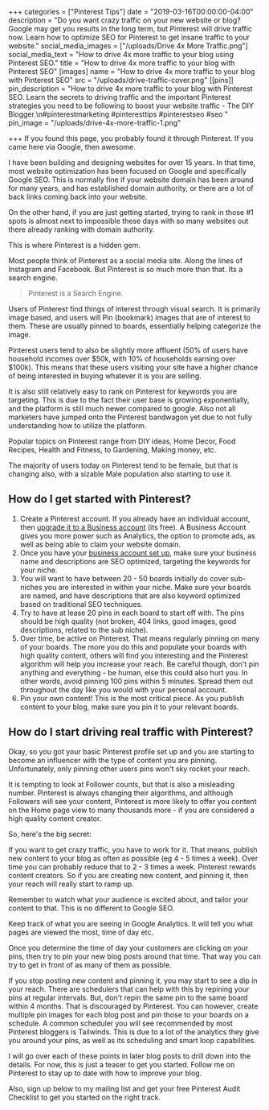 +++
categories = ["Pinterest Tips"]
date = "2019-03-16T00:00:00-04:00"
description = "Do you want crazy traffic on your new website or blog?  Google may get you results in the long term, but Pinterest will drive traffic now.  Learn how to optimize SEO for Pinterest to get insane traffic to your website."
social_media_images = ["/uploads/Drive 4x More Traffic.png"]
social_media_text = "How to drive 4x more traffic to your blog using Pinterest SEO."
title = "How to drive 4x more traffic to your blog with Pinterest SEO"
[images]
name = "How to drive 4x more traffic to your blog with Pinterest SEO"
src = "/uploads/drive-traffic-cover.png"
[[pins]]
pin_description = "How to drive 4x more traffic to your blog with Pinterest SEO. Learn the secrets to driving traffic and the important Pinterest strategies you need to be following to boost your website traffic - The DIY Blogger.\n#pinterestmarketing #pinteresttips #pinterestseo #seo "
pin_image = "/uploads/drive-4x-more-traffic-1.png"

+++
If you found this page, you probably found it through Pinterest.  If you came here via Google, then awesome.

I have been building and designing websites for over 15 years.  In that time, most website optimization has been focused on Google and specifically Google SEO.  This is normally fine if your website domain has been around for many years, and has established domain authority, or there are a lot of back links coming back into your website.

On the other hand, if you are just getting started, trying to rank in those #1 spots is almost next to impossible these days with so many websites out there already ranking with domain authority.

This is where Pinterest is a hidden gem.

Most people think of Pinterest as a social media site.  Along the lines of Instagram and Facebook.  But Pinterest is so much more than that.  Its a search engine.

> Pinterest is a Search Engine.

Users of Pinterest find things of interest through visual search.  It is primarily image based, and users will Pin (bookmark) images that are of interest to them.  These are usually pinned to boards, essentially helping categorize the image.

Pinterest users tend to also be slightly more affluent (50% of users have household incomes over $50k, with 10% of households earning over $100k).  This means that these users visiting your site have a higher chance of being interested in buying whatever it is you are selling.

It is also still relatively easy to rank on Pinterest for keywords you are targeting.  This is due to the fact their user base is growing exponentially, and the platform is still much newer compared to google.  Also not all marketers have jumped onto the Pinterest bandwagon yet due to not fully understanding how to utilize the platform.

Popular topics on Pinterest range from DIY ideas, Home Decor, Food Recipes, Health and Fitness, to Gardening, Making money, etc.

The majority of users today on Pinterest tend to be female, but that is changing also, with a sizable Male population also starting to use it.

## How do I get started with Pinterest?

1. Create a Pinterest account.  If you already have an individual account, then [upgrade it to a Business account](/blog/how-to-set-up-a-pinterest-business-account/ "How to set up a Pinterest business account") (its free).  A Business Account gives you more power such as Analytics, the option to promote ads, as well as being able to claim your website domain.
2. Once you have your [business account set up](/blog/how-to-set-up-a-pinterest-business-account/ "how to set up a Pinterest business account"), make sure your business name and descriptions are SEO optimized, targeting the keywords for your niche.
3. You will want to have between 20 - 50 boards initially do cover sub-niches you are interested in within your niche.  Make sure your boards are named, and have descriptions that are also keyword optimized based on traditional SEO techniques.
4. Try to have at lease 20 pins in each board to start off with.  The pins should be high quality (not broken, 404 links, good images, good descriptions, related to the sub niche).
5. Over time, be active on Pinterest.  That means regularly pinning on many of your boards.  The more you do this and populate your boards with high quality content, others will find you interesting and the Pinterest algorithm will help you increase your reach.  Be careful though, don't pin anything and everything - be human, else this could also hurt you.  In other words, avoid pinning 100 pins within 5 minutes.  Spread them out throughout the day like you would with your personal account.
6. Pin your own content!  This is the most critical piece.  As you publish content to your blog, make sure you pin it to your relevant boards.

## How do I start driving real traffic with Pinterest?

Okay, so you got your basic Pinterest profile set up and you are starting to become an influencer with the type of content you are pinning.  Unfortunately, only pinning other users pins won't sky rocket your reach.

It is tempting to look at Follower counts, but that is also a misleading number.  Pinterest is always changing their algorithms, and although Followers will see your content, Pinterest is more likely to offer you content on the Home page view to many thousands more - if you are considered a high quality content creator.

So, here's the big secret:

If you want to get crazy traffic, you have to work for it.  That means, publish new content to your blog as often as possible (eg 4 - 5 times a week).  Over time you can probably reduce that to 2 - 3 times a week.  Pinterest rewards content creators.  So if you are creating new content, and pinning it, then your reach will really start to ramp up.

Remember to watch what your audience is excited about, and tailor your content to that.  This is no different to Google SEO.

Keep track of what you are seeing in Google Analytics.  It will tell you what pages are viewed the most, time of day etc.

Once you determine the time of day your customers are clicking on your pins, then try to pin your new blog posts around that time.  That way you can try to get in front of as many of them as possible.

If you stop posting new content and pinning it, you may start to see a dip in your reach.  There are schedulers that can help with this by repining your pins at regular intervals.  But, don't repin the same pin to the same board within 4 months.  That is discouraged by Pinterest.  You can however, create multiple pin images for each blog post and pin those to your boards on a schedule.  A common scheduler you will see recommended by most Pinterest bloggers is Tailwinds.  This is due to a lot of the analytics they give you around your pins, as well as its scheduling and smart loop capabilities.

I will go over each of these points in later blog posts to drill down into the details.  For now, this is just a teaser to get you started.  Follow me on Pinterest to stay up to date with how to improve your blog.

Also, sign up below to my mailing list and get your free Pinterest Audit Checklist to get you started on the right track.